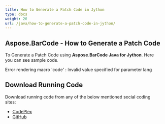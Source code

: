 ```yaml
---
title: How to Generate a Patch Code in Jython
type: docs
weight: 20
url: /java/how-to-generate-a-patch-code-in-jython/
---
```


## **Aspose.BarCode - How to Generate a Patch Code**
To Generate a Patch Code using **Aspose.BarCode Java for Jython**. Here you can see sample code.

Error rendering macro 'code' : Invalid value specified for parameter lang
## **Download Running Code**
Download running code from any of the below mentioned social coding sites:

- [CodePlex](https://asposebarcodejavajython.codeplex.com/releases/view/621083)
- [GitHub](https://github.com/aspose-barcode/Aspose.BarCode-for-Java/releases/tag/Aspose.Barcode_Java_for_Jython-v1.0)
